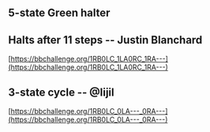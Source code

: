 <SeoTitle value="Story" />

<script lang="ts">
import { onMount } from 'svelte';
import SeoTitle from "$lib/seo_title.svelte";
import TmSimulator from "$lib/tm_simulator.svelte"
import { machineCodeToTM, tmToTuringMachineDotIO  } from '$lib/tm';
import {BB5_champion} from '$lib/machine_repertoire'
import Katex from "$lib/Katex.svelte"



onMount(() => { // TODO: this shouldn't be necessary
    const id = window.location.hash.replace(/^#/, '');
    const element = id && document.getElementById(id);
    console.log(id,element)
    if (id && element) {
      window.scrollTo({ top: element.top, behavior: 'smooth' });
    }
  });

</script>

<div class="dark w-full ">
<div class="prose prose-invert text-white -mt-4  xl:justify-start lg:ml-[170px] ml-0 sm:ml-4 font-sans prose-base sm:prose-lg w-full">
<div class="leading-normal ">
<div>

## 5-state Green halter

<TmSimulator machineCode="1LD1LB_---1LA_0LB1LD_0LE0LD_1RE1RC"/>

## Halts after 11 steps -- Justin Blanchard

[https://bbchallenge.org/1RB0LC_1LA0RC_1RA---](https://bbchallenge.org/1RB0LC_1LA0RC_1RA---)

<TmSimulator machineCode="1RB0LC_1LA0RC_1RA---"/>

## 3-state cycle -- @Iijil

[https://bbchallenge.org/1RB0LC_0LA---_0RA---](https://bbchallenge.org/1RB0LC_0LA---_0RA---)

<TmSimulator machineCode="1RB0LC_0LA---_0RA---"/>


<!-- ## Halters

### Halts after 4 steps -- cosmo

<TmSimulator machineCode="1RB1RB_1LA---_------_------_------"/>

### Halts after 16 steps -- savask

<TmSimulator machineCode="1RB0LC_0LB1LA_1RA0RD_1RD0RE_0LE---"/>

### Halts after 21 steps (3 states) -- mei

<TmSimulator machineCode="1RB---_1LB0RC_1LC1LA"/>

### Halts after 105 steps -- cosmo

<TmSimulator machineCode="1RB1LC_0LB1LA_1RD1LB_1RE0RD_0RA---"/>

### Halts after 47,176,870 steps -- Marxen & Buntrock

<TmSimulator/>

## Non-halters

### "Trivial" translated cycler (glider)

<TmSimulator machineCode="0RA---_------_------_------_------"/>

### Translated cycler (glider) -- Matthew House

<TmSimulator machineCode="1RB0LA_1LC0RA_0LD1LD_1LA1LE_0LB---"/>

### Cycler -- savask

<TmSimulator machineCode="1RB0LC_0LB1LA_1RA0RD_1RD0RE_0LA---"/>

### 3-state Bouncer -- Justin Blanchard

See the [space-time diagram](https://bbchallenge.org/story#space-time-diagrams) [here](https://bbchallenge.org/1RB0LC_1LB1RA_---1LA).

<TmSimulator machineCode="1RB0LC_1LB1RA_---1LA"/> -->




<div class="mb-20"></div>

</div>
</div>
</div>
</div>
